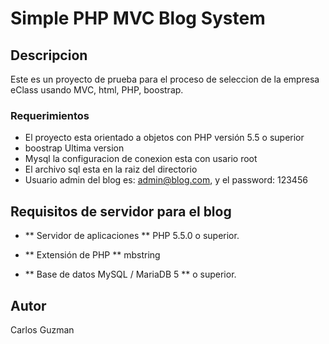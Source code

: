 # Simple PHP MVC Blog System


## Descripcion

Este es un proyecto de prueba para el proceso de seleccion de la empresa eClass usando MVC, html, PHP, boostrap.


### Requerimientos

* El proyecto esta orientado a objetos con PHP versión 5.5 o superior
* boostrap Ultima version
* Mysql la configuracion de conexion esta con usario root
* El archivo sql esta en la raiz del directorio
* Usuario admin del blog es: admin@blog.com, y el password: 123456



## Requisitos de servidor para el blog

* ** Servidor de aplicaciones ** PHP 5.5.0 o superior.

* ** Extensión de PHP ** mbstring

* ** Base de datos MySQL / MariaDB 5 ** o superior.


## Autor

Carlos Guzman

